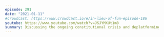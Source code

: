 ```yaml
---
episode: 291
date: "2021-01-11"
#crowdcast: https://www.crowdcast.io/e/in-lieu-of-fun-episode-186
youtube: https://www.youtube.com/watch?v=JSJYMXUt1m8
summary: Discussing the ongoing constitutional crisis and deplatforming events
---
```

